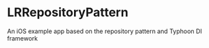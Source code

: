 LRRepositoryPattern
===================

An iOS example app based on the repository pattern and Typhoon DI framework
